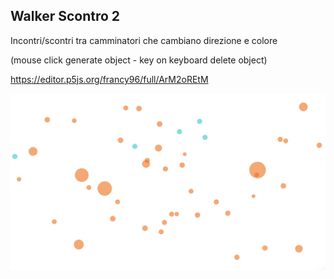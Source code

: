 ## Walker Scontro 2

Incontri/scontri tra camminatori che cambiano direzione e colore 

(mouse click generate object - key on keyboard delete object)

https://editor.p5js.org/francy96/full/ArM2oREtM

![the source](https://github.com/Francesca1996/archive/blob/master/Francesca1996/P5/ExP5/WalkerScontro_2/walkerscontro2.jpg)
